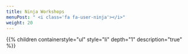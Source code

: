 ```yaml
---
title: Ninja Workshops
menuPost: " <i class='fa fa-user-ninja'></i>"
weight: 20
---
```


{{% children containerstyle="ul" style="li" depth="1" description="true" %}}
